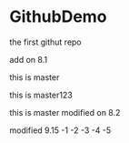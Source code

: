 # GithubDemo
the first githut repo

add on 8.1

this is master

this is master123

this is master modified on 8.2

modified 9.15 -1 -2 -3 -4 -5
